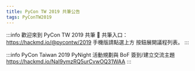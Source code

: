 ```yaml
---
title: PyCon TW 2019 共筆公告
tags: PyConTW2019
---
```


:::info
歡迎來到 PyCon TW 2019 共筆 :mega: 
共筆入口：https://hackmd.io/@pycontw/2019
手機版請點選上方 <i class="fa fa-angle-double-right"></i> 按鈕展開議程列表。
:::

:::info
PyCon Taiwan 2019 PyNight 活動規劃與 BoF 簽到/建立交流主題
https://hackmd.io/NaI9ymzRQ5urCvwOQ31WAA
:::